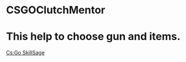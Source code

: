 # CSGOClutchMentor
# This help to choose gun and items.
[Cs:Go SkillSage](https://arskakoo.github.io/CSGO-SkillSage/)


